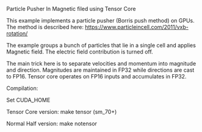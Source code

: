 Particle Pusher In Magnetic filed using Tensor Core

This example implements a particle pusher (Borris push method) on GPUs.
The method is described here: https://www.particleincell.com/2011/vxb-rotation/

The example groups a bunch of particles that lie in a single cell and applies Magnetic field.
The electric field contribution is turned off.

The main trick here is to separate velocities and momentum into magnitude and direction. 
Magnitudes are maintained in FP32 while directions are cast to FP16.
Tensor core operates on FP16 inputs and accumulates in FP32.

Compilation:

Set CUDA_HOME

Tensor Core version: make tensor (sm_70+)

Normal Half version: make notensor


